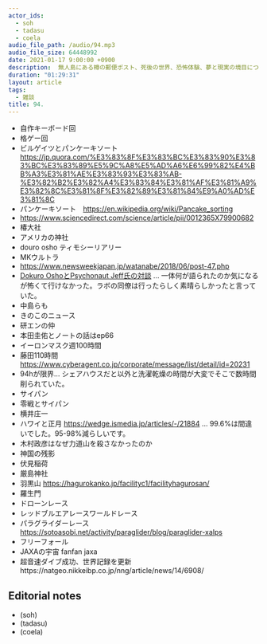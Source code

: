 ```yaml
---
actor_ids:
  - soh
  - tadasu
  - coela
audio_file_path: /audio/94.mp3
audio_file_size: 64448992
date: 2021-01-17 9:00:00 +0900
description:  無人島にある樽の郵便ポスト、死後の世界、恐怖体験、夢と現実の境目についてあれこれ話しました。
duration: "01:29:31"
layout: article
tags:
  - 雑談
title: 94. 
---
```


- 自作キーボード回
- 格ゲー回
- ビルゲイツとパンケーキソート https://jp.quora.com/%E3%83%8F%E3%83%BC%E3%83%90%E3%83%BC%E3%83%89%E5%9C%A8%E5%AD%A6%E6%99%82%E4%BB%A3%E3%81%AE%E3%83%93%E3%83%AB-%E3%82%B2%E3%82%A4%E3%83%84%E3%81%AF%E3%81%A9%E3%82%8C%E3%81%8F%E3%82%89%E3%81%84%E9%A0%AD%E3%81%8C
- パンケーキソート　https://en.wikipedia.org/wiki/Pancake_sorting
- https://www.sciencedirect.com/science/article/pii/0012365X79900682
- 椿大社
- アメリカの神社
- douro osho
 ティモシーリアリー
- MKウルトラ
- https://www.newsweekjapan.jp/watanabe/2018/06/post-47.php
- [Dokuro OshoとPsychonaut Jeff氏の対談](https://www.facebook.com/events/1000204773515856/) ... 一体何が語られたのか気になるが怖くて行けなかった。ラボの同僚は行ったらしく素晴らしかったと言っていた。
- 中島らも
- きのこのニュース
- 研エンの仲
- 本田圭佑とノートの話はep66
- イーロンマスク週100時間
- 藤田110時間　https://www.cyberagent.co.jp/corporate/message/list/detail/id=20231
- 94hが限界… シェアハウスだと以外と洗濯乾燥の時間が大変でそこで数時間削られていた。
- サイパン
- 零戦とサイパン
- 横井庄一
- ハワイと正月 https://wedge.ismedia.jp/articles/-/21884 … 99.6%は間違いでした。95-98%減らしいです。
- 木村政彦はなぜ力道山を殺さなかったのか
- 神国の残影
- 伏見稲荷
- 厳島神社
- 羽黒山 https://hagurokanko.jp/facilityc1/facilityhagurosan/
- 羅生門
- ドローンレース
- レッドブルエアレースワールドレース
- パラグライダーレース　https://sotoasobi.net/activity/paraglider/blog/paraglider-xalps
- フリーフォール
- JAXAの宇宙 fanfan jaxa
- 超音速ダイブ成功、世界記録を更新https://natgeo.nikkeibp.co.jp/nng/article/news/14/6908/

## Editorial notes
- (soh)
- (tadasu)
- (coela)
